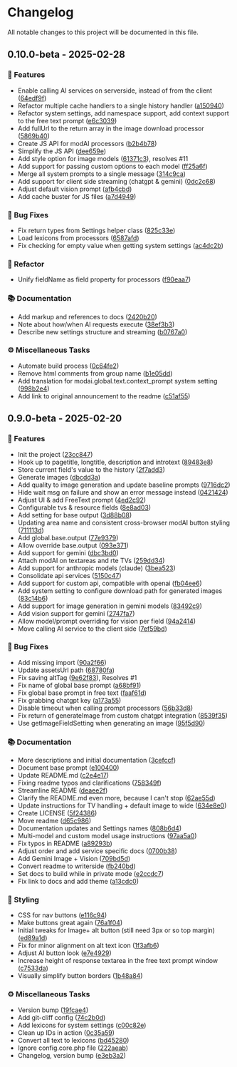 # Changelog

All notable changes to this project will be documented in this file.

## 0.10.0-beta - 2025-02-28

### 🚀 Features

- Enable calling AI services on serverside, instead of from the client ([64edf9f](64edf9f760e2c0b7a94d6c8e6c439f8b3d4baee1))
- Refactor multiple cache handlers to a single history handler ([a150940](a1509403724e170b565e10fee02d3d2c219e298e))
- Refactor system settings, add namespace support, add context support to the free text prompt ([e6c3039](e6c30396ec32fee902d9292a9cf23d0a129c0414))
- Add fullUrl to the return array in the image download processor ([5869b40](5869b40ceb987d55b96635bdd399bedf7d3cc008))
- Create JS API for modAI processors ([b2b4b78](b2b4b7892e880242f133f9e0741c946a1647f607))
- Simplify the JS API ([dee659e](dee659edef8e0b58a4d06dee7cafe2ce97228fa0))
- Add style option for image models ([61371c3](61371c342f6c3ef93e5362556b378f14a6e9c2d1)), resolves #11
- Add support for passing custom options to each model ([ff25a6f](ff25a6f5d70d32fd094bf202151b223e97ae44a6))
- Merge all system prompts to a single message ([314c9ca](314c9cac2c4b1ab94bf7f7cc9ac84fd618cf1a0b))
- Add support for client side streaming (chatgpt & gemini) ([0dc2c68](0dc2c68c4110dbb27285c7d8c0aefdcde5734713))
- Adjust default vision prompt ([afb4cbd](afb4cbd64ebf3e9173d4d7d3d8394619c89bf0e1))
- Add cache buster for JS files ([a7d4949](a7d49497dbe5885704ee5fe2c42eae003bcfa897))

### 🐛 Bug Fixes

- Fix return types from Settings helper class ([825c33e](825c33e397937c9fb6ce4f99a5979ee19b4da7b7))
- Load lexicons from processors ([6587afd](6587afd39187e5c0251ca43c57ac8a14aece9104))
- Fix checking for empty value when getting system settings ([ac4dc2b](ac4dc2bc274df41a725498c8577d4449cbdc2e3e))

### 🚜 Refactor

- Unify fieldName as field property for processors ([f90eaa7](f90eaa74dfd46e5dd26db830d57b03df6ff51ca3))

### 📚 Documentation

- Add markup and references to docs ([2420b20](2420b209303d75d2f5a47b466bc5540cf6ec77e9))
- Note about how/when AI requests execute ([38ef3b3](38ef3b39298accb86b85a410899e5583514f45eb))
- Describe new settings structure and streaming ([b0767a0](b0767a03d6881b54056dcc6995f3e12b3af1feff))

### ⚙️ Miscellaneous Tasks

- Automate build process ([0c64fe2](0c64fe2de8dd166eb7fba4fc6437e000385a1ffc))
- Remove html comments from group name ([b1e05dd](b1e05ddabee1f498906b6465dbdd95d32b88e60b))
- Add translation for modai.global.text.context_prompt system setting ([998b2e4](998b2e4bfdee75d448dcc366ac22a0d86e94c85a))
- Add link to original announcement to the readme ([c51af55](c51af5548cb52d3439ea6c997f4dad418258835c))

## 0.9.0-beta - 2025-02-20

### 🚀 Features

- Init the project ([23cc847](23cc847ef629a5b6bf612a1aac511789823d3b72))
- Hook up to pagetitle, longtitle, description and introtext ([89483e8](89483e8c0398ca41c19bf9d2359e84c561c60b15))
- Store current field's value to the history ([2f7add3](2f7add355ee8040e208597d7935e93e3a4b25dbe))
- Generate images ([dbcdd3a](dbcdd3a16e724eec68337b35b3c3f5a8b4dabaab))
- Add quality to image generation and update baseline prompts ([9716dc2](9716dc2207c9d370a8b939216d9405f33e568fef))
- Hide wait msg on failure and show an error message instead ([0421424](0421424c5398502fb3ff54ec63cd449a8398ea5a))
- Adjust UI & add FreeText prompt ([4ed2c92](4ed2c921a6ce8dfc6a733e0b637dd21f2071f144))
- Configurable tvs & resource fields ([8e8ad03](8e8ad0387ce20b1ed66921503a958b9d5f046f7d))
- Add setting for base output ([3d88b08](3d88b080e448786e6f13ff2960afff61fdd772ec))
- Updating area name and consistent cross-browser modAI button styling ([711113d](711113dbfe26a1fd1b6b5dbfdb26d8e6c99940d1))
- Add global.base.output ([77e9379](77e93791e4555b3cac6d55cb3744c63686890641))
- Allow override base.output ([093e371](093e371abe8c3d5ebf63cc887ebc0e6496301791))
- Add support for gemini ([dbc3bd0](dbc3bd046ca8eb0943140199b53d7d727ca6dc31))
- Attach modAI on textareas and rte TVs ([259dd34](259dd34fe62a178aca3945934c3d2dfe543a8388))
- Add support for anthropic models (claude) ([3bea523](3bea523aa380995ea7b7f733f0198a570abb3bd0))
- Consolidate api services ([5150c47](5150c471d1557ee8d7a0df42eab5017979a63837))
- Add support for custom api, compatible with openai ([fb04ee6](fb04ee69404f6e139e12fa56185810408f9d5544))
- Add system setting to configure download path for generated images ([83c14b6](83c14b6a10924c64d01f2ae8da50c6899e69b53e))
- Add support for image generation in gemini models ([83492c9](83492c9d31ee93f65681854bd1ac78753331c132))
- Add vision support for gemini ([2747fa7](2747fa7a62447e7677e7c75b19fbbfc2381bb366))
- Allow model/prompt overriding for vision per field ([94a2414](94a2414aab0c33a5d98b0304b6a4533b2da1159e))
- Move calling AI service to the client side ([7ef59bd](7ef59bd2df8bdead0a07021d68e759574c66cca3))

### 🐛 Bug Fixes

- Add missing import ([90a2f66](90a2f66eab46db6b751a9c955d0ae6526fb19d18))
- Update assetsUrl path ([68780fa](68780fa50b99aa46ce89e3bc4696620a63e43c7c))
- Fix saving altTag ([9e62f83](9e62f839b253cb3c374e12f200e9ef146380dd89)), Resolves #1
- Fix name of global base prompt ([a68bf91](a68bf91862e3ac6f9c4e3678b2848f7448577ae4))
- Fix global base prompt in free text ([faaf61d](faaf61dd172b4d8e674dabbc7d24ae8be41a92ac))
- Fix grabbing chatgpt key ([a173a55](a173a552b94a4158c621fa47c2d48a61efbf5d1d))
- Disable timeout when calling prompt processors ([56b33d8](56b33d84f55019c30c0e768124f88fb582181f33))
- Fix return of generateImage from custom chatgpt integration ([8539f35](8539f350a5d0bbd34eeaed9297c40b4fe959d3a4))
- Use getImageFieldSetting when generating an image ([95f5d90](95f5d90c0a46841e4b176218b681f73fcc4b60c2))

### 📚 Documentation

- More descriptions and initial documentation ([3cefccf](3cefccfbdd7c7ab5708858445f15a41e1087f4c8))
- Document base prompt ([e100400](e1004008f861e804cd8ad49e420fcf4e2f1e5c5b))
- Update README.md ([c2e4e17](c2e4e1779e6760039f8c18b07bd5ca29eab504cb))
- Fixing readme typos and clarifications ([758349f](758349f6aae5b850c00e128f3b6dedcd545e0609))
- Streamline README ([deaee2f](deaee2ff4d098514f56676e5f70dbe942140b783))
- Clarify the README.md even more, because I can't stop ([62ae55d](62ae55df40da60e2fe1c73bb6686834cd4c4d745))
- Update instructions for TV handling + default image to wide ([634e8e0](634e8e0692eaff98861b769e4cff8a2055d9be3c))
- Create LICENSE ([5f24386](5f243867c88772e323766a24d05a11d967055b04))
- Move readme ([d65c986](d65c9863c2ac05c8b3bc96651fd693ff10b82517))
- Documentation updates and Settings names ([808b6d4](808b6d43ed0404eb9981879f2ee3e1c4fc074496))
- Multi-model and custom model usage instructions ([97aa5a0](97aa5a0582ec84d7916d917fdf66ce992fa724f1))
- Fix typos in README ([a89293b](a89293b5d67e0e9dbe4280b3fb05217e50add98e))
- Adjust order and add service specific docs ([0700b38](0700b381c5b22bfea211cd58d2d3aae0ea31459c))
- Add Gemini Image + Vision ([709bd5d](709bd5dada62dd6bcd21bb3ba0c9425ad30ba60c))
- Convert readme to writerside ([fb240bd](fb240bda15c5b7b24f86136acf27339ccbbecd58))
- Set docs to build while in private mode ([e2ccdc7](e2ccdc75f7fd9338654392e51775841c4442c4ce))
- Fix link to docs and add theme ([a13cdc0](a13cdc08ab794aed10a753ee37e0ab439b930043))

### 🎨 Styling

- CSS for nav buttons ([e116c94](e116c943150487bb86cb800698ef6dafa898bb4e))
- Make buttons great again ([76a1f04](76a1f04ce75b45521e9ccb14e638696651fa7126))
- Initial tweaks for Image+ alt button (still need 3px or so top margin) ([ed89a1d](ed89a1d39fcbb63f11064427f9f6d2f1dfd7ee92))
- Fix for minor alignment on alt text icon ([1f3afb6](1f3afb67b72a4a3e0934177e2e060261ac42e359))
- Adjust AI button look ([e7e4929](e7e4929afc7d29797c60c5e39c8bf4192953d7ae))
- Increase height of response textarea in the free text prompt window ([c7533da](c7533daf64644220865de926502cbb6e6fa81bc6))
- Visually simplify button borders ([1b48a84](1b48a84ce5b590584e521c0814ed358b03e0e90e))

### ⚙️ Miscellaneous Tasks

- Version bump ([19fcae4](19fcae4af85a7c24e1f4194db859f376e61c9170))
- Add git-cliff config ([74c2b0d](74c2b0dd29bcad577090b753751e593588b0dea0))
- Add lexicons for system settings ([c00c82e](c00c82ee633e79ec2b81e4d77486a933501999d5))
- Clean up IDs in action ([0c35a59](0c35a59b0790a0e44204005f35550aa26b8a8a0a))
- Convert all text to lexicons ([bd45280](bd452805a79aadeb35e17370bb38f1f4f52ad354))
- Ignore config.core.php file ([222aeab](222aeabbb209da9ef8f8e3efdfaff78f1ff8e3a5))
- Changelog, version bump ([e3eb3a2](e3eb3a27ae5c014d2ac1a4278da8126ae6bdf1e2))


